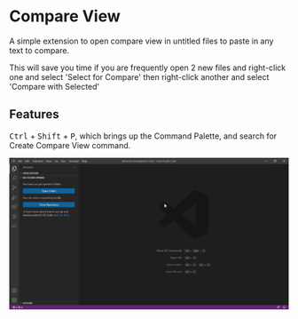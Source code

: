 # Compare View

A simple extension to open compare view in untitled files to paste in any text to compare.

This will save you time if you are frequently open 2 new files and right-click one and select 'Select for Compare' then right-click another and select 'Compare with Selected'

## Features

<kbd>Ctrl</kbd> + <kbd>Shift</kbd> + <kbd>P</kbd>, which brings up the Command Palette, and search for Create Compare View command.

![Create Compare View](images/compare-view.gif)
